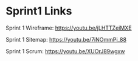 # Sprint1 Links


Sprint 1 Wireframe:  https://youtu.be/jLHTTZeiMXE

Sprint 1 Sitemap:    https://youtu.be/7iNOmmPi_88

Sprint 1 Scrum:      https://youtu.be/XUOrJ89wgxw

